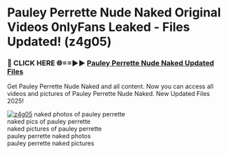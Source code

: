 # Pauley Perrette Nude Naked Original Videos 0nlyFans Leaked - Files Updated! (z4g05)

<h3>🔴 CLICK HERE 🌐==►► <a href="https://tinyurl.com/up5wt9bj" rel="nofollow">Pauley Perrette Nude Naked Updated Files</a></h3>

Get Pauley Perrette Nude Naked and all content. Now you can access all videos and pictures of Pauley Perrette Nude Naked. New Updated Files 2025!

[![z4g05](https://i.imgur.com/ABiUzMV.gif)](https://tinyurl.com/up5wt9bj)
naked photos of pauley perrette<br>
naked pics of pauley perrette<br>
naked pictures of pauley perrette<br>
pauley perrette naked photos<br>
pauley perrette naked pictures